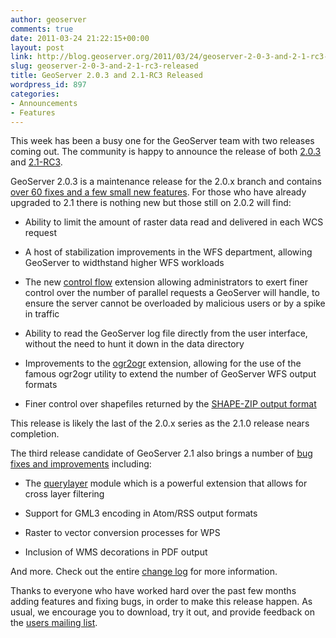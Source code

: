 ```yaml
---
author: geoserver
comments: true
date: 2011-03-24 21:22:15+00:00
layout: post
link: http://blog.geoserver.org/2011/03/24/geoserver-2-0-3-and-2-1-rc3-released/
slug: geoserver-2-0-3-and-2-1-rc3-released
title: GeoServer 2.0.3 and 2.1-RC3 Released
wordpress_id: 897
categories:
- Announcements
- Features
---
```


This week has been a busy one for the GeoServer team with two releases coming out. The community is happy to announce the release of both [2.0.3](http://geoserver.org/display/GEOS/GeoServer+2.0.3) and [2.1-RC3](http://geoserver.org/display/GEOS/GeoServer+2.1-RC3).

GeoServer 2.0.3 is a maintenance release for the 2.0.x branch and contains [over 60 fixes and a few small new features](http://jira.codehaus.org/secure/ReleaseNote.jspa?atl_token=HmFvocRJg9&version=16507&styleName=Html&projectId=10311&Create=Create). For those who have already upgraded to 2.1 there is nothing new but those still on 2.0.2 will find:



	
  * Ability to limit the amount of raster data read and delivered in each WCS request

	
  * A host of stabilization improvements in the WFS department, allowing GeoServer to widthstand higher WFS workloads

	
  * The new [control flow](http://docs.geoserver.org/stable/en/user/extensions/querylayer/index.html) extension allowing administrators to exert finer control over the number of parallel requests a GeoServer will handle, to ensure the server cannot be overloaded by malicious users or by a spike in traffic

	
  * Ability to read the GeoServer log file directly from the user interface, without the need to hunt it down in the data directory

	
  * Improvements to the [ogr2ogr](http://docs.geoserver.org/2.0.x/en/user/extensions/ogr.html) extension, allowing for the use of the famous ogr2ogr utility to extend the number of GeoServer WFS output formats

	
  * Finer control over shapefiles returned by the [SHAPE-ZIP output format](http://docs.geoserver.org/latest/en/user/services/wfs/outputformats.html#zipped-shapefile-customisation)


This release is likely the last of the 2.0.x series as the 2.1.0 release nears completion.

The third release candidate of GeoServer 2.1 also brings a number of [bug fixes and improvements](http://jira.codehaus.org/secure/ReleaseNote.jspa?projectId=10311&version=17257) including:



	
  * The [querylayer](http://docs.geoserver.org/stable/en/user/community/querylayer/index.html) module which is a powerful extension that allows for cross layer filtering

	
  * Support for GML3 encoding in Atom/RSS output formats

	
  * Raster to vector conversion processes for WPS

	
  * Inclusion of WMS decorations in PDF output


And more. Check out the entire [change log](http://jira.codehaus.org/secure/ReleaseNote.jspa?projectId=10311&version=17257) for more information.

Thanks to everyone who have worked hard over the past few months adding features and fixing bugs, in order to make this release happen. As usual, we encourage you to download, try it out, and provide feedback on the [users mailing list](https://lists.sourceforge.net/lists/listinfo/geoserver-users).


